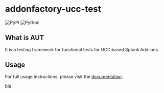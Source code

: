 # addonfactory-ucc-test

![PyPI](https://img.shields.io/pypi/v/addonfactory-ucc-test)
![Python](https://img.shields.io/pypi/pyversions/addonfactory-ucc-test.svg)

## What is AUT

It is a testing framework for functional tests for UCC based Splunk Add-ons.

## Usage

For full usage instructions, please visit the [documentation](https://splunk.github.io/addonfactory-ucc-test).

ble